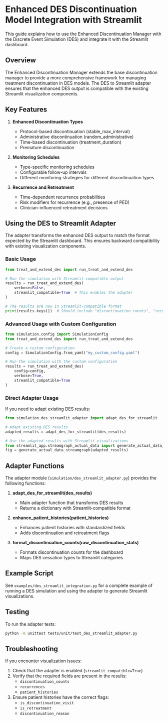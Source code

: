 # Enhanced DES Discontinuation Model Integration with Streamlit

This guide explains how to use the Enhanced Discontinuation Manager with the Discrete Event Simulation (DES) and integrate it with the Streamlit dashboard.

## Overview

The Enhanced Discontinuation Manager extends the base discontinuation manager to provide a more comprehensive framework for managing treatment discontinuation in DES models. The DES to Streamlit adapter ensures that the enhanced DES output is compatible with the existing Streamlit visualization components.

## Key Features

1. **Enhanced Discontinuation Types**
   - Protocol-based discontinuation (stable_max_interval)
   - Administrative discontinuation (random_administrative)
   - Time-based discontinuation (treatment_duration)
   - Premature discontinuation

2. **Monitoring Schedules**
   - Type-specific monitoring schedules
   - Configurable follow-up intervals
   - Different monitoring strategies for different discontinuation types

3. **Recurrence and Retreatment**
   - Time-dependent recurrence probabilities
   - Risk modifiers for recurrence (e.g., presence of PED)
   - Clinician-influenced retreatment decisions

## Using the DES to Streamlit Adapter

The adapter transforms the enhanced DES output to match the format expected by the Streamlit dashboard. This ensures backward compatibility with existing visualization components.

### Basic Usage

```python
from treat_and_extend_des import run_treat_and_extend_des

# Run the simulation with Streamlit-compatible output
results = run_treat_and_extend_des(
    verbose=False,
    streamlit_compatible=True  # This enables the adapter
)

# The results are now in Streamlit-compatible format
print(results.keys())  # Should include "discontinuation_counts", "recurrences", etc.
```

### Advanced Usage with Custom Configuration

```python
from simulation.config import SimulationConfig
from treat_and_extend_des import run_treat_and_extend_des

# Create a custom configuration
config = SimulationConfig.from_yaml("my_custom_config.yaml")

# Run the simulation with the custom configuration
results = run_treat_and_extend_des(
    config=config,
    verbose=True,
    streamlit_compatible=True
)
```

### Direct Adapter Usage

If you need to adapt existing DES results:

```python
from simulation.des_streamlit_adapter import adapt_des_for_streamlit

# Adapt existing DES results
adapted_results = adapt_des_for_streamlit(des_results)

# Use the adapted results with Streamlit visualizations
from streamlit_app.streamgraph_actual_data import generate_actual_data_streamgraph
fig = generate_actual_data_streamgraph(adapted_results)
```

## Adapter Functions

The adapter module (`simulation/des_streamlit_adapter.py`) provides the following functions:

1. **adapt_des_for_streamlit(des_results)**
   - Main adapter function that transforms DES results
   - Returns a dictionary with Streamlit-compatible format

2. **enhance_patient_histories(patient_histories)**
   - Enhances patient histories with standardized fields
   - Adds discontinuation and retreatment flags

3. **format_discontinuation_counts(raw_discontinuation_stats)**
   - Formats discontinuation counts for the dashboard
   - Maps DES cessation types to Streamlit categories

## Example Script

See `examples/des_streamlit_integration.py` for a complete example of running a DES simulation and using the adapter to generate Streamlit visualizations.

## Testing

To run the adapter tests:

```bash
python -m unittest tests/unit/test_des_streamlit_adapter.py
```

## Troubleshooting

If you encounter visualization issues:

1. Check that the adapter is enabled (`streamlit_compatible=True`)
2. Verify that the required fields are present in the results:
   - `discontinuation_counts`
   - `recurrences`
   - `patient_histories`
3. Ensure patient histories have the correct flags:
   - `is_discontinuation_visit`
   - `is_retreatment`
   - `discontinuation_reason`